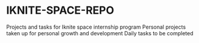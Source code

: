 # IKNITE-SPACE-REPO
Projects and tasks for Iknite space internship program
Personal projects taken up for personal growth and development
Daily tasks to be completed
